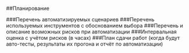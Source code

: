 ##Планирование

###Перечень автоматизируемых сценариев
###Перечень используемых инструментов с обоснованием выбора
###Перечень и описание возможных рисков при автоматизации
###Интервальная оценка с учётом рисков (в часах)
###План сдачи работ (когда будут авто-тесты, результаты их прогона и отчёт по автоматизации)